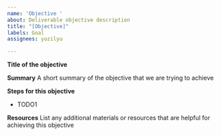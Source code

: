 ```yaml
---
name: 'Objective '
about: Deliverable objective description
title: "[Objective]"
labels: Goal
assignees: yuzilyu

---
```


**Title of the objective**

**Summary**
A short summary of the objective that we are trying to achieve

**Steps for this objective**
- TODO1

**Resources**
List any additional materials or resources that are helpful for achieving this objective
